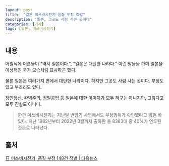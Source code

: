 ```yaml
---
layout: post
title:  "일본 미쓰비시전기 품질 부정 적발"
description: "일본, 그곳도 사람 사는 곳이다"
categories: [기사]
tags: [일본, 미쓰비시전기]
---
```


## 내용

어릴적에 어른들이 "역시 일본이다.", "일본은 대단한 나라다." 이런 말들을 하며 일본을 이상적인 국가 모습처럼 묘사하곤 했다. 

물론 일본은 여러가지 면에서 대단한 나라이다. 하지만 그곳도 사람 사는 곳이다. 부정도 있고 부조리도 있다. 

장인정신, 완벽주의, 정밀공업 등 일본에 대한 이미지가 모두 허구는 아니지만, 그렇다고 모두 진실도 아니다. 

> 한편 미쓰비시전기는 지난달 변압기 사업에서도 부정행위가 확인됐다고 밝힌 바 있다. 지난 1982년부터 2022년 3월까지 출하한 총 8363대 중 40%가 연루된 것으로 나타났다.

## 출처

[日 미쓰비시전기, 품질 부정 148건 적발 | 다음뉴스](https://news.v.daum.net/v/20220526140509787)
